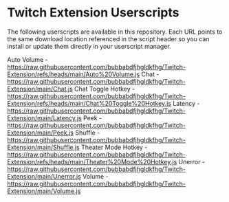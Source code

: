 # Twitch Extension Userscripts

The following userscripts are available in this repository. Each URL points to the same download location referenced in the script header so you can install or update them directly in your userscript manager.

Auto Volume - https://raw.githubusercontent.com/bubbabdfjhgldkfhg/Twitch-Extension/refs/heads/main/Auto%20Volume.js
Chat - https://raw.githubusercontent.com/bubbabdfjhgldkfhg/Twitch-Extension/main/Chat.js
Chat Toggle Hotkey - https://raw.githubusercontent.com/bubbabdfjhgldkfhg/Twitch-Extension/refs/heads/main/Chat%20Toggle%20Hotkey.js
Latency - https://raw.githubusercontent.com/bubbabdfjhgldkfhg/Twitch-Extension/main/Latency.js
Peek - https://raw.githubusercontent.com/bubbabdfjhgldkfhg/Twitch-Extension/main/Peek.js
Shuffle - https://raw.githubusercontent.com/bubbabdfjhgldkfhg/Twitch-Extension/main/Shuffle.js
Theater Mode Hotkey - https://raw.githubusercontent.com/bubbabdfjhgldkfhg/Twitch-Extension/refs/heads/main/Theater%20Mode%20Hotkey.js
Unerror - https://raw.githubusercontent.com/bubbabdfjhgldkfhg/Twitch-Extension/main/Unerror.js
Volume - https://raw.githubusercontent.com/bubbabdfjhgldkfhg/Twitch-Extension/main/Volume.js

